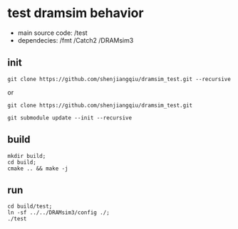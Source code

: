 # test dramsim behavior

- main source code: /test
- dependecies:
/fmt
/Catch2
/DRAMsim3


## init
```
git clone https://github.com/shenjiangqiu/dramsim_test.git --recursive
```
or
```
git clone https://github.com/shenjiangqiu/dramsim_test.git

git submodule update --init --recursive
```
## build
```
mkdir build;
cd build;
cmake .. && make -j
```
## run
```
cd build/test;
ln -sf ../../DRAMsim3/config ./;
./test
```